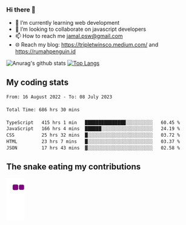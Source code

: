 ### Hi there 👋

<!--
**padepokanpenguin/padepokanpenguin** is a ✨ _special_ ✨ repository because its `README.md` (this file) appears on your GitHub profile.
-->

- 🌱 I’m currently learning  web development
- 👯 I’m looking to collaborate on javascript developers
- 📫 How to reach me jamal.psw@gmail.com
- 🌐 Reach my blog:
   https://tripletwinsco.medium.com/ and
   https://rumahpenguin.id

![Anurag's github stats](https://github-readme-stats.vercel.app/api?username=padepokanpenguin&count_private=true&disable_animations=false&show_icons=true&theme=default)
[![Top Langs](https://github-readme-stats.vercel.app/api/top-langs/?username=padepokanpenguin&theme=default&layout=compact)](https://github.com/padepokanpenguin)

## My coding stats

<!--START_SECTION:waka-->

```txt
From: 16 August 2022 - To: 08 July 2023

Total Time: 686 hrs 30 mins

TypeScript   415 hrs 1 min   ███████████████░░░░░░░░░░   60.45 %
JavaScript   166 hrs 4 mins  ██████░░░░░░░░░░░░░░░░░░░   24.19 %
CSS          25 hrs 32 mins  █░░░░░░░░░░░░░░░░░░░░░░░░   03.72 %
HTML         23 hrs 7 mins   █░░░░░░░░░░░░░░░░░░░░░░░░   03.37 %
JSON         17 hrs 43 mins  ▓░░░░░░░░░░░░░░░░░░░░░░░░   02.58 %
```

<!--END_SECTION:waka-->


## The snake eating my contributions
![snake gif](https://github.com/padepokanpenguin/padepokanpenguin/blob/output/github-contribution-grid-snake.gif)
